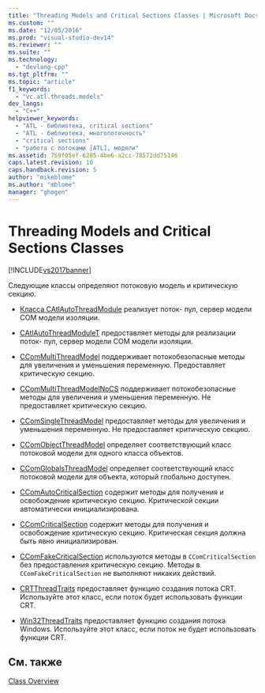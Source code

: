 ```yaml
---
title: "Threading Models and Critical Sections Classes | Microsoft Docs"
ms.custom: ""
ms.date: "12/05/2016"
ms.prod: "visual-studio-dev14"
ms.reviewer: ""
ms.suite: ""
ms.technology: 
  - "devlang-cpp"
ms.tgt_pltfrm: ""
ms.topic: "article"
f1_keywords: 
  - "vc.atl.threads.models"
dev_langs: 
  - "C++"
helpviewer_keywords: 
  - "ATL - библиотека, critical sections"
  - "ATL - библиотека, многопоточность"
  - "critical sections"
  - "работа с потоками [ATL], модели"
ms.assetid: 759f05ef-6285-4be6-a2cc-78572dd75146
caps.latest.revision: 10
caps.handback.revision: 5
author: "mikeblome"
ms.author: "mblome"
manager: "ghogen"
---
```

# Threading Models and Critical Sections Classes
[!INCLUDE[vs2017banner](../assembler/inline/includes/vs2017banner.md)]

Следующие классы определяют потоковую модель и критическую секцию.  
  
-   [Класса CAtlAutoThreadModule](../atl/reference/catlautothreadmodule-class.md) реализует поток\- пул, сервер модели COM модели изоляции.  
  
-   [CAtlAutoThreadModuleT](../atl/reference/catlautothreadmodulet-class.md) предоставляет методы для реализации поток\- пул, сервер модели COM модели изоляции.  
  
-   [CComMultiThreadModel](../atl/reference/ccommultithreadmodel-class.md) поддерживает потокобезопасные методы для увеличения и уменьшения переменную.  Предоставляет критическую секцию.  
  
-   [CComMultiThreadModelNoCS](../Topic/CComMultiThreadModelNoCS%20Class.md) поддерживает потокобезопасные методы для увеличения и уменьшения переменную.  Не предоставляет критическую секцию.  
  
-   [CComSingleThreadModel](../atl/reference/ccomsinglethreadmodel-class.md) предоставляет методы для увеличения и уменьшения переменную.  Не предоставляет критическую секцию.  
  
-   [CComObjectThreadModel](../Topic/CComObjectThreadModel.md) определяет соответствующий класс потоковой модели для одного класса объектов.  
  
-   [CComGlobalsThreadModel](../Topic/CComGlobalsThreadModel.md) определяет соответствующий класс потоковой модели для объекта, который глобально доступен.  
  
-   [CComAutoCriticalSection](../atl/reference/ccomautocriticalsection-class.md) содержит методы для получения и освобождение критическую секцию.  Критической секции автоматически инициализирована.  
  
-   [CComCriticalSection](../Topic/CComCriticalSection%20Class.md) содержит методы для получения и освобождение критическую секцию.  Критическая секция должна быть явно инициализирован.  
  
-   [CComFakeCriticalSection](../atl/reference/ccomfakecriticalsection-class.md) используются методы в `CComCriticalSection` без предоставления критическую секцию.  Методы в `CComFakeCriticalSection` не выполняют никаких действий.  
  
-   [CRTThreadTraits](../Topic/CRTThreadTraits%20Class.md) предоставляет функцию создания потока CRT.  Используйте этот класс, если поток будет использовать функции CRT.  
  
-   [Win32ThreadTraits](../Topic/Win32ThreadTraits%20Class.md) предоставляет функцию создания потока Windows.  Используйте этот класс, если поток не будет использовать функции CRT.  
  
## См. также  
 [Class Overview](../atl/atl-class-overview.md)